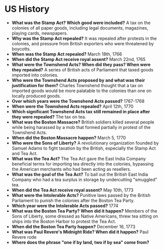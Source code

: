 # US History

- **What was the Stamp Act? Which good were included?** A tax on the colonies of all paper goods, including legal documents, magazines, playing cards, newspapers.
- **Why was the Stamp Act repealed?** It was repealed after protests in the colonies, and pressure from British exporters who were threatened by boycotts.
- **When was the Stamp Act repealed?** March 18th, 1766
- **When did the Stamp Act receive royal assent?** March 22nd, 1765
- **What were the Townshend Acts? When did they pass? When were they repealed?** A series of British acts of Parliament that taxed goods imported into colonies.
- **Who were the Townshend Acts proposed by and what was their justification for them?** Charles Townshend thought that a tax on imported goods would be more palatable to the colonies than one on locally produced goods.
- **Over which years were the Townshend Acts passed?** 1767-1768
- **When were the Townshend Acts repealed?** April 12th, 1770
- **Which significant Townshend Acts tax still remained in place after they were repealed?** The tax on tea.
- **What was the Boston Massacre?** British soldiers killed several people while being harassed by a mob that formed partially in protest of the Townshend Acts.
- **When did the Boston Massacre happen?** March 5, 1770
- **Who were the Sons of Liberty?** A revolutionary organization founded by Samuel Adams to fight taxation by the British, especially the Stamp Act and Tea Act.
- **What was the Tea Act?** The Tea Act gave the East India Company beneficial terms for importing tea directly into the colonies, bypassing the American merchants who had been acting as resellers.
- **What was the goal of the Tea Act?** To bail out the British East India Company who had a tea surplus in storage by undercutting "smuggled" tea.
- **When did the Tea Act receive royal assent?** May 10th, 1773
- **What were the Intolerable Acts?** Punitive laws passed by the British Parliament to punish the colonies after the Boston Tea Party.
- **Which year were the Intolerable Acts passed?** 1774
- **What was the Boston Tea Party? When did it happen?** Members of the Sons of Liberty, some dressed as Native Americans, threw tea sitting on ships into the Boston Harbor to protest the Tea Act.
- **When did the Boston Tea Party happen?** December 16, 1773
- **What was Paul Revere's Midnight Ride? When did it happen?** Paul Revere rode 
- **Where does the phrase "one if by land, two if by sea" come from?**